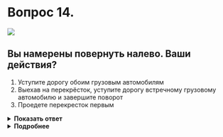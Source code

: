 # Вопрос 14.

![](https://s.drom.ru/i24227/pdd/tickets/2016/1542608623.jpg)

## Вы намерены повернуть налево. Ваши действия?

1. Уступите дорогу обоим грузовым автомобилям
2. Выехав на перекрёсток, уступите дорогу встречному грузовому автомобилю и завершите поворот
3. Проедете перекресток первым

<details>
<summary><b>Показать ответ</b></summary>
Правильный ответ: 1
</details>
<details>
<summary><b>Подробнее</b></summary>
Перекрёсток равнозначный. При «разводке» транспортных средств руководствуемся «правилом правой руки», т.е. у кого помеха справа, тот и уступает. Первым проедет грузовик, движущийся прямо, после него грузовик с маячком оранжевого цвета (который не предоставляет «преимущество»), последним Вы.
(«Дорожные знаки», пункт 13.11 ПДД)
</details>